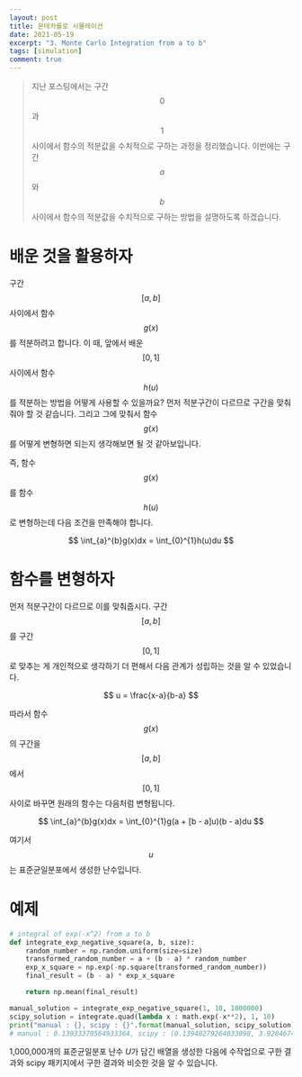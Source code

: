 ```yaml
---
layout: post
title: 몬테카를로 시뮬레이션
date: 2021-05-19
excerpt: "3. Monte Carlo Integration from a to b"
tags: [simulation]
comment: true
---
```


> 지난 포스팅에서는 구간 $$0$$과 $$1$$사이에서 함수의 적분값을 수치적으로 구하는 과정을 정리했습니다. 이번에는 구간 $$a$$와 $$b$$사이에서 함수의 적분값을 수치적으로 구하는 방법을 설명하도록 하겠습니다.



# 배운 것을 활용하자
구간 $$[a, b]​$$ 사이에서 함수 $$g(x)​$$를 적분하려고 합니다. 이 때, 앞에서 배운 $$[0, 1]​$$ 사이에서 함수 $$h(u)​$$를 적분하는 방법을 어떻게 사용할 수 있을까요? 먼저 적분구간이 다르므로 구간을 맞춰줘야 할 것 같습니다. 그리고 그에 맞춰서 함수 $$g(x)​$$를 어떻게 변형하면 되는지 생각해보면 될 것 같아보입니다.

즉, 함수 $$g(x)​$$를 함수 $$h(u)​$$로 변형하는데 다음 조건을 만족해야 합니다.

<p align='center'>
    $$
    \int_{a}^{b}g(x)dx = \int_{0}^{1}h(u)du
    $$
</p>



# 함수를 변형하자

먼저 적분구간이 다르므로 이를 맞춰줍시다. 구간 $$[a, b]​$$를 구간 $$[0, 1]​$$로 맞추는 게 개인적으로 생각하기 더 편해서 다음 관계가 성립하는 것을 알 수 있었습니다.



<p align='center'>
	$$
    u = \frac{x-a}{b-a}
    $$
</p>



따라서 함수 $$g(x)​$$의 구간을 $$[a, b]​$$에서 $$[0, 1]​$$사이로 바꾸면 원래의 함수는 다음처럼 변형됩니다.



<p align='center'>
	$$
    \int_{a}^{b}g(x)dx = \int_{0}^{1}g(a + [b - a]u)(b - a)du
    $$
</p>



여기서 $$u$$는 표준균일분포에서 생성한 난수입니다.



# 예제
```python
# integral of exp(-x^2) from a to b
def integrate_exp_negative_square(a, b, size):
    random_number = np.random.uniform(size=size)
    transformed_random_number = a + (b - a) * random_number
    exp_x_square = np.exp(-np.square(transformed_random_number))
    final_result = (b - a) * exp_x_square

    return np.mean(final_result)

manual_solution = integrate_exp_negative_square(1, 10, 1000000)
scipy_solution = integrate.quad(lambda x : math.exp(-x**2), 1, 10)
print("manual : {}, scipy : {}".format(manual_solution, scipy_solution))  
# manual : 0.13933370564933364, scipy : (0.13940279264033098, 3.928467470000696e-15)  
```
1,000,000개의 표준균일분포 난수 $U$가 담긴 배열을 생성한 다음에 수작업으로 구한 결과와 scipy 패키지에서 구한 결과와 비슷한 것을 알 수 있습니다.

